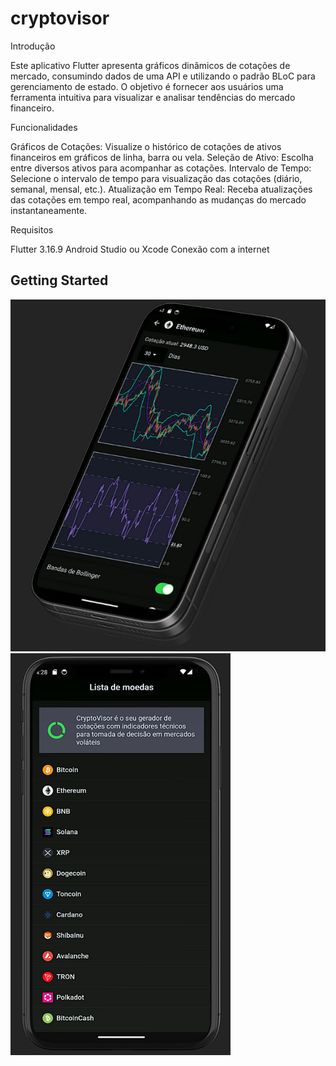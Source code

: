 # cryptovisor

Introdução

Este aplicativo Flutter apresenta gráficos dinâmicos de cotações de mercado, consumindo dados de uma API e utilizando o padrão BLoC para gerenciamento de estado. 
O objetivo é fornecer aos usuários uma ferramenta intuitiva para visualizar e analisar tendências do mercado financeiro.

Funcionalidades

Gráficos de Cotações: Visualize o histórico de cotações de ativos financeiros em gráficos de linha, barra ou vela.
Seleção de Ativo: Escolha entre diversos ativos para acompanhar as cotações.
Intervalo de Tempo: Selecione o intervalo de tempo para visualização das cotações (diário, semanal, mensal, etc.).
Atualização em Tempo Real: Receba atualizações das cotações em tempo real, acompanhando as mudanças do mercado instantaneamente.

Requisitos

Flutter 3.16.9
Android Studio ou Xcode
Conexão com a internet



## Getting Started

![image](images/app_crypto_visor.png)
![image2](images/home_app_crypto_visor.png)
